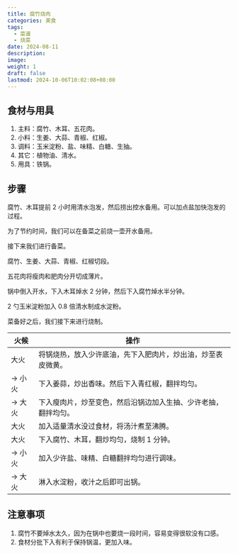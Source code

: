 ```yaml
---
title: 腐竹烧肉
categories: 美食
tags:
  - 菜谱
  - 烧菜
date: 2024-08-11
description: 
image: 
weight: 1
draft: false
lastmod: 2024-10-06T10:02:08+08:00
---
```

## 食材与用具

1. 主料：腐竹、木耳、五花肉。
2. 小料：生姜、大蒜、青椒、红椒。
3. 调料：玉米淀粉、盐、味精、白糖、生抽。
4. 其它：植物油、清水。
5. 用具：铁锅。

## 步骤

腐竹、木耳提前 2 小时用清水泡发，然后捞出控水备用。可以加点盐加快泡发的过程。

为了节约时间，我们可以在备菜之前烧一壶开水备用。

接下来我们进行备菜。

腐竹、生姜、大蒜、青椒、红椒切段。

五花肉将瘦肉和肥肉分开切成薄片。

锅中倒入开水，下入木耳焯水 2 分钟，然后下入腐竹焯水半分钟。

2 勺玉米淀粉加入 0.8 倍清水制成水淀粉。

菜备好之后，我们接下来进行烧制。

| 火候    | 操作                              |
| ----- | ------------------------------- |
| 大火    | 将锅烧热，放入少许底油，先下入肥肉片，炒出油，炒至表皮微黄。  |
| -> 小火 | 下入姜蒜，炒出香味。然后下入青红椒，翻拌均匀。         |
| -> 大火 | 下入瘦肉片，炒至变色，然后沿锅边加入生抽、少许老抽，翻拌均匀。 |
| 大火    | 加入适量清水没过食材，将汤汁煮至沸腾。             |
| 大火    | 下入腐竹、木耳，翻炒均匀，烧制 1 分钟。           |
| -> 小火 | 加入少许盐、味精、白糖翻拌均匀进行调味。            |
| -> 大火 | 淋入水淀粉，收汁之后即可出锅。                 |

## 注意事项

1. 腐竹不要焯水太久，因为在锅中也要烧一段时间，容易变得很软没有口感。
2. 食材分批下入有利于保持锅温，更加入味。


